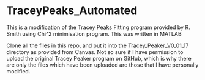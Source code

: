# TraceyPeaks_Automated
This is a modification of the Tracey Peaks Fitting program provided by R. Smith using Chi^2 minimisation program. This was written in MATLAB


Clone all the files in this repo, and put it into the Tracey_Peaker_V0_01_17 directory as provided from Canvas.
Not so sure if I have permission to upload the original Tracey Peaker program on GitHub, which is why there are only the files which have been
uploaded are those that I have personally modified.
